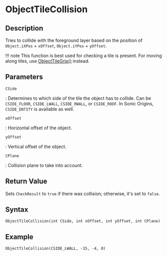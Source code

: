 # ObjectTileCollision

## Description
Tries to collide with the foreground layer based on the position of `Object.iXPos` + `xOffset`, `Object.iYPos` + `yOffset`.

!!! note
    This function is best used for checking a tile is present. For moving along tiles, use [ObjectTileGrip()](ObjectTileGrip.md) instead.

## Parameters
`CSide`

:   Determines to which side of the tile the object has to collide. Can be `CSIDE_FLOOR`, `CSIDE_LWALL`, `CSIDE_RWALL`, or `CSIDE_ROOF`. In Sonic Origins, `CSIDE_ENTITY` is available as well.

`xOffset`

:   Horizontal offset of the object.

`yOffset`

:   Vertical offset of the object.

`CPlane`

:   Collision plane to take into account.

## Return Value
Sets `CheckResult` to `true` if there was collision; otherwise, it's set to `false`.

## Syntax
```
ObjectTileCollision(int CSide, int xOffset, int yOffset, int CPlane)
```

## Example
```
ObjectTileCollision(CSIDE_LWALL, -15, -4, 0)
```
